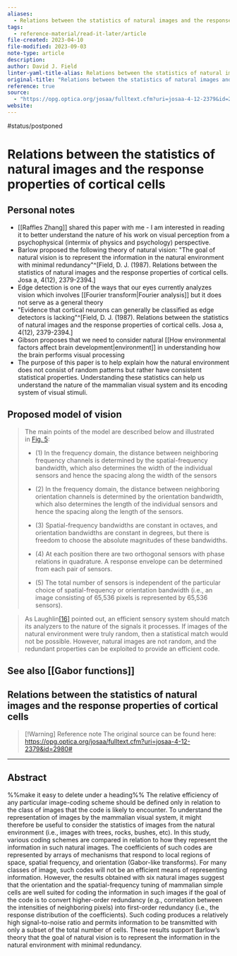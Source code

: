 ```yaml
---
aliases:
  - Relations between the statistics of natural images and the response properties of cortical cells
tags:
  - reference-material/read-it-later/article
file-created: 2023-04-10
file-modified: 2023-09-03
note-type: article
description: 
author: David J. Field
linter-yaml-title-alias: Relations between the statistics of natural images and the response properties of cortical cells
original-title: "Relations between the statistics of natural images and the response properties of cortical cells"
reference: true
source:
  - "https://opg.optica.org/josaa/fulltext.cfm?uri=josaa-4-12-2379&id=2980#"
website: 
---
```

 #status/postponed

# Relations between the statistics of natural images and the response properties of cortical cells

## Personal notes

- [[Raffles Zhang]] shared this paper with me - I am interested in reading it to better understand the nature of his work on visual perception from a psychophysical (intermix of physics and psychology) perspective.
- Barlow proposed the following theory of natural vision: "The goal of natural vision is to represent the information in the natural environment with minimal redundancy"^[Field, D. J. (1987). Relations between the statistics of natural images and the response properties of cortical cells. Josa a, 4(12), 2379-2394.]
- Edge detection is one of the ways that our eyes currently analyzes vision which involves [[Fourier transform|Fourier analysis]] but it does not serve as a general theory
- "Evidence that cortical neurons can generally be classified as edge detectors is lacking"^[Field, D. J. (1987). Relations between the statistics of natural images and the response properties of cortical cells. Josa a, 4(12), 2379-2394.]
- Gibson proposes that we need to consider natural [[How environmental factors affect brain development|environment]] in understanding how the brain performs visual processing
- The purpose of this paper is to help explain how the natural environment does not consist of random patterns but rather have consistent statistical properties. Understanding these statistics can help us understand the nature of the mammalian visual system and its encoding system of visual stimuli.

## Proposed model of vision

> The main points of the model are described below and illustrated in [Fig. 5](https://opg.optica.org/josaa/fulltext.cfm?uri=josaa-4-12-2379&id=2980#f5):
>
> -   (1) In the frequency domain, the distance between neighboring frequency channels is determined by the spatial-frequency bandwidth, which also determines the width of the individual sensors and hence the spacing along the width of the sensors
>
> -   (2) In the frequency domain, the distance between neighboring orientation channels is determined by the orientation bandwidth, which also determines the length of the individual sensors and hence the spacing along the length of the sensors.
>
> -   (3) Spatial-frequency bandwidths are constant in octaves, and orientation bandwidths are constant in degrees, but there is freedom to choose the absolute magnitudes of these bandwidths.
>
> -   (4) At each position there are two orthogonal sensors with phase relations in quadrature. A response envelope can be determined from each pair of sensors.
>
> -   (5) The total number of sensors is independent of the particular choice of spatial-frequency or orientation bandwidth (i.e., an image consisting of 65,536 pixels is represented by 65,536 sensors).

> As Laughlin[[16]](https://opg.optica.org/josaa/fulltext.cfm?uri=josaa-4-12-2379&id=2980#ref16) pointed out, an efficient sensory system should match its analyzers to the nature of the signals it processes. If images of the natural environment were truly random, then a statistical match would not be possible. However, natural images are not random, and the redundant properties can be exploited to provide an efficient code.

See also [[Gabor functions]]
---

## Relations between the statistics of natural images and the response properties of cortical cells

> [!Warning] Reference note
> The original source can be found here: https://opg.optica.org/josaa/fulltext.cfm?uri=josaa-4-12-2379&id=2980#

---

## Abstract

%%make it easy to delete under a heading%%
The relative efficiency of any particular image-coding scheme should be defined only in relation to the class of images that the code is likely to encounter. To understand the representation of images by the mammalian visual system, it might therefore be useful to consider the statistics of images from the natural environment (i.e., images with trees, rocks, bushes, etc). In this study, various coding schemes are compared in relation to how they represent the information in such natural images. The coefficients of such codes are represented by arrays of mechanisms that respond to local regions of space, spatial frequency, and orientation (Gabor-like transforms). For many classes of image, such codes will not be an efficient means of representing information. However, the results obtained with six natural images suggest that the orientation and the spatial-frequency tuning of mammalian simple cells are well suited for coding the information in such images if the goal of the code is to convert higher-order redundancy (e.g., correlation between the intensities of neighboring pixels) into first-order redundancy (i.e., the response distribution of the coefficients). Such coding produces a relatively high signal-to-noise ratio and permits information to be transmitted with only a subset of the total number of cells. These results support Barlow’s theory that the goal of natural vision is to represent the information in the natural environment with minimal redundancy.
